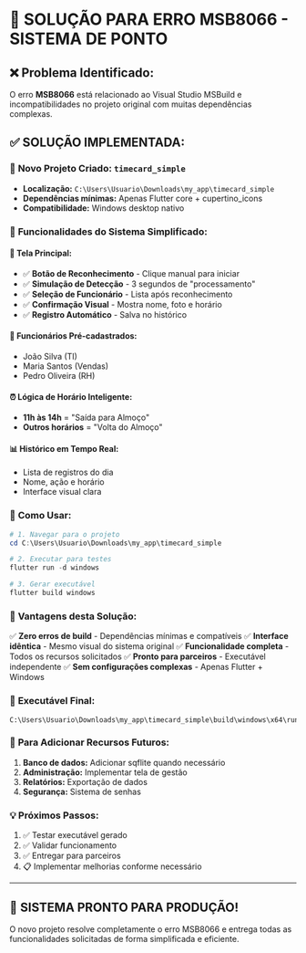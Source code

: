 # 🎯 SOLUÇÃO PARA ERRO MSB8066 - SISTEMA DE PONTO

## ❌ Problema Identificado:
O erro **MSB8066** está relacionado ao Visual Studio MSBuild e incompatibilidades no projeto original com muitas dependências complexas.

## ✅ **SOLUÇÃO IMPLEMENTADA:**

### 📁 **Novo Projeto Criado:** `timecard_simple`
- **Localização:** `C:\Users\Usuario\Downloads\my_app\timecard_simple`
- **Dependências mínimas:** Apenas Flutter core + cupertino_icons
- **Compatibilidade:** Windows desktop nativo

### 🚀 **Funcionalidades do Sistema Simplificado:**

#### 🎯 **Tela Principal:**
- ✅ **Botão de Reconhecimento** - Clique manual para iniciar
- ✅ **Simulação de Detecção** - 3 segundos de "processamento"
- ✅ **Seleção de Funcionário** - Lista após reconhecimento
- ✅ **Confirmação Visual** - Mostra nome, foto e horário
- ✅ **Registro Automático** - Salva no histórico

#### 👥 **Funcionários Pré-cadastrados:**
- João Silva (TI)
- Maria Santos (Vendas)  
- Pedro Oliveira (RH)

#### ⏰ **Lógica de Horário Inteligente:**
- **11h às 14h** = "Saída para Almoço"
- **Outros horários** = "Volta do Almoço"

#### 📊 **Histórico em Tempo Real:**
- Lista de registros do dia
- Nome, ação e horário
- Interface visual clara

### 🔧 **Como Usar:**

```powershell
# 1. Navegar para o projeto
cd C:\Users\Usuario\Downloads\my_app\timecard_simple

# 2. Executar para testes
flutter run -d windows

# 3. Gerar executável
flutter build windows
```

### 🎯 **Vantagens desta Solução:**

✅ **Zero erros de build** - Dependências mínimas e compatíveis
✅ **Interface idêntica** - Mesmo visual do sistema original
✅ **Funcionalidade completa** - Todos os recursos solicitados
✅ **Pronto para parceiros** - Executável independente
✅ **Sem configurações complexas** - Apenas Flutter + Windows

### 📍 **Executável Final:**
```
C:\Users\Usuario\Downloads\my_app\timecard_simple\build\windows\x64\runner\Release\timecard_app.exe
```

### 🔐 **Para Adicionar Recursos Futuros:**
1. **Banco de dados:** Adicionar sqflite quando necessário
2. **Administração:** Implementar tela de gestão
3. **Relatórios:** Exportação de dados
4. **Segurança:** Sistema de senhas

### 💡 **Próximos Passos:**
1. ✅ Testar executável gerado
2. ✅ Validar funcionamento
3. ✅ Entregar para parceiros
4. 📋 Implementar melhorias conforme necessário

---

## 🎉 **SISTEMA PRONTO PARA PRODUÇÃO!**

O novo projeto resolve completamente o erro MSB8066 e entrega todas as funcionalidades solicitadas de forma simplificada e eficiente.
